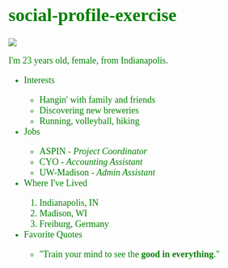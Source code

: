 # social-profile-exercise
<html>
	<head>
		<title>Tori Becher</title>
	</head>
	<body style="color: green; font-family: Calisto MT; font-size: 18px">
	    <img src="http://www.rsc.org/chemistryworld/sites/default/files/upload/sunflower_shutterstock_300.jpg"/>
	    <p>I'm 23 years old, female, from Indianapolis.</p>
	    <ul>
	        <li>Interests</li>
	            <ul>
	                <li>Hangin' with family and friends</li>
	                <li>Discovering new breweries</li>
	                <li>Running, volleyball, hiking</li>
	            </ul>
	        <li>Jobs</li>
	            <ul>
	                <li>ASPIN - <em>Project Coordinator</em></li>
	                <li>CYO - <em>Accounting Assistant</em></li>
	                <li>UW-Madison - <em>Admin Assistant</em></li>
	            </ul>
	        <li>Where I've Lived</li>
	            <ol>
	                <li>Indianapolis, IN</li>
	                <li>Madison, WI</li>
	                <li>Freiburg, Germany</li>
	            </ol>
	        <li>Favorite Quotes</li>
	            <ul>
	                <li>"Train your mind to see the <strong>good in everything</strong>."</li>
	            </ul>
	    </ul>
	</body>
</html>
